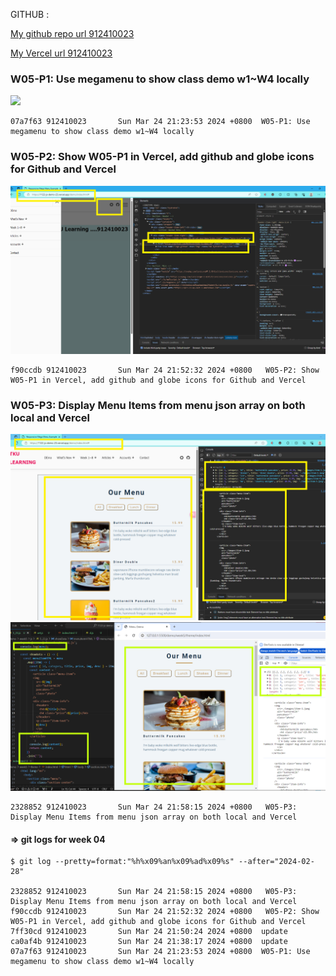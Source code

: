 GITHUB :

[My github repo url 912410023](https://github.com/0x55xx5/1122-js-demo-23)

[My Vercel url 912410023](https://1122-js-demo-23.vercel.app/demo/index.html)

### W05-P1: Use megamenu to show class demo w1~W4 locally

![](w05-p1-1.png)
```
07a7f63 912410023       Sun Mar 24 21:23:53 2024 +0800  W05-P1: Use megamenu to show class demo w1~W4 locally
```

### W05-P2: Show W05-P1 in Vercel, add github and globe icons for Github and Vercel

![](w05-p2.png)

```
f90ccdb 912410023       Sun Mar 24 21:52:32 2024 +0800   W05-P2: Show W05-P1 in Vercel, add github and globe icons for Github and Vercel
```

### W05-P3: Display Menu Items from menu json array on both local and Vercel

![](w05-p3-1.png)
![](w05-p3.png)

```
2328852 912410023       Sun Mar 24 21:58:15 2024 +0800   W05-P3: Display Menu Items from menu json array on both local and Vercel

```


#### => git logs for week 04

```
$ git log --pretty=format:"%h%x09%an%x09%ad%x09%s" --after="2024-02-28"

2328852 912410023       Sun Mar 24 21:58:15 2024 +0800   W05-P3: Display Menu Items from menu json array on both local and Vercel
f90ccdb 912410023       Sun Mar 24 21:52:32 2024 +0800   W05-P2: Show W05-P1 in Vercel, add github and globe icons for Github and Vercel
7ff30cd 912410023       Sun Mar 24 21:50:24 2024 +0800  update
ca0af4b 912410023       Sun Mar 24 21:38:17 2024 +0800  update
07a7f63 912410023       Sun Mar 24 21:23:53 2024 +0800  W05-P1: Use megamenu to show class demo w1~W4 locally

```
